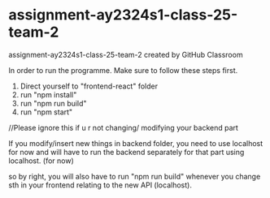 # assignment-ay2324s1-class-25-team-2
assignment-ay2324s1-class-25-team-2 created by GitHub Classroom

In order to run the programme. Make sure to follow these steps first. 

1. Direct yourself to "frontend-react" folder
2. run "npm install"
3. run "npm run build"
4. run "npm start" 


//Please ignore this if u r not changing/ modifying your backend part 

If you modify/insert new things in backend folder, you need to use localhost for now and will have to run the backend separately for that part using localhost. (for now) 

so by right, you will also have to run "npm run build" whenever you change sth in your frontend relating to the new API (localhost). 
